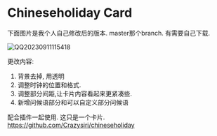 # Chineseholiday Card
下面图片是我个人自己修改后的版本. master那个branch. 有需要自己下载. 

![QQ20230911115418](https://github.com/WalterDSU/chineseholiday_card/assets/91654066/f672da59-e7ad-4da2-a0b2-962ca0ad8c6a)


更改内容:
1. 背景去掉, 用透明
2. 调整时钟的位置和格式.
3. 调整部分间距,让卡片内容看起来更紧凑些.
4. 新增问候语部分和可以自定义部分问候语

配合插件一起使用. 这只是一个卡片.
https://github.com/Crazysiri/chineseholiday
